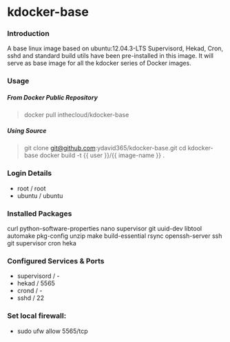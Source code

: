 kdocker-base
============

### Introduction

A base linux image based on ubuntu:12.04.3-LTS 
Supervisord, Hekad, Cron, sshd and standard build utils have been pre-installed in this image. It will serve as base image for all the kdocker series of Docker images.

### Usage

##### From Docker Public Repository

  > docker pull inthecloud/kdocker-base

##### Using Source

  > git clone git@github.com:ydavid365/kdocker-base.git
  > cd kdocker-base
  > docker build -t {{ user }}/{{ image-name }} .

### Login Details

- root / root
- ubuntu / ubuntu

### Installed Packages

curl python-software-properties nano supervisor git uuid-dev libtool automake pkg-config unzip make build-essential rsync openssh-server ssh git supervisor cron heka

### Configured Services & Ports

- supervisord / -
- hekad / 5565
- crond / -
- sshd / 22

### Set local firewall:

- sudo ufw allow 5565/tcp